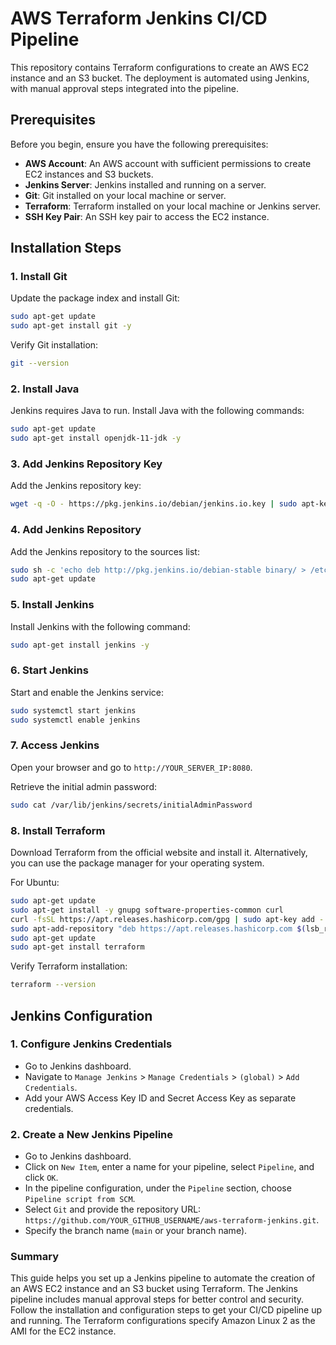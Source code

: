 
# AWS Terraform Jenkins CI/CD Pipeline

This repository contains Terraform configurations to create an AWS EC2 instance and an S3 bucket. The deployment is automated using Jenkins, with manual approval steps integrated into the pipeline.

## Prerequisites

Before you begin, ensure you have the following prerequisites:

- **AWS Account**: An AWS account with sufficient permissions to create EC2 instances and S3 buckets.
- **Jenkins Server**: Jenkins installed and running on a server.
- **Git**: Git installed on your local machine or server.
- **Terraform**: Terraform installed on your local machine or Jenkins server.
- **SSH Key Pair**: An SSH key pair to access the EC2 instance.

## Installation Steps

### 1. Install Git

Update the package index and install Git:

```sh
sudo apt-get update
sudo apt-get install git -y
```

Verify Git installation:

```sh
git --version
```

### 2. Install Java

Jenkins requires Java to run. Install Java with the following commands:

```sh
sudo apt-get update
sudo apt-get install openjdk-11-jdk -y
```

### 3. Add Jenkins Repository Key

Add the Jenkins repository key:

```sh
wget -q -O - https://pkg.jenkins.io/debian/jenkins.io.key | sudo apt-key add -
```

### 4. Add Jenkins Repository

Add the Jenkins repository to the sources list:

```sh
sudo sh -c 'echo deb http://pkg.jenkins.io/debian-stable binary/ > /etc/apt/sources.list.d/jenkins.list'
sudo apt-get update
```

### 5. Install Jenkins

Install Jenkins with the following command:

```sh
sudo apt-get install jenkins -y
```

### 6. Start Jenkins

Start and enable the Jenkins service:

```sh
sudo systemctl start jenkins
sudo systemctl enable jenkins
```

### 7. Access Jenkins

Open your browser and go to `http://YOUR_SERVER_IP:8080`.

Retrieve the initial admin password:

```sh
sudo cat /var/lib/jenkins/secrets/initialAdminPassword
```

### 8. Install Terraform

Download Terraform from the official website and install it. Alternatively, you can use the package manager for your operating system.

For Ubuntu:

```sh
sudo apt-get update
sudo apt-get install -y gnupg software-properties-common curl
curl -fsSL https://apt.releases.hashicorp.com/gpg | sudo apt-key add -
sudo apt-add-repository "deb https://apt.releases.hashicorp.com $(lsb_release -cs) main"
sudo apt-get update
sudo apt-get install terraform
```

Verify Terraform installation:

```sh
terraform --version
```

## Jenkins Configuration

### 1. Configure Jenkins Credentials

- Go to Jenkins dashboard.
- Navigate to `Manage Jenkins` > `Manage Credentials` > `(global)` > `Add Credentials`.
- Add your AWS Access Key ID and Secret Access Key as separate credentials.

### 2. Create a New Jenkins Pipeline

- Go to Jenkins dashboard.
- Click on `New Item`, enter a name for your pipeline, select `Pipeline`, and click `OK`.
- In the pipeline configuration, under the `Pipeline` section, choose `Pipeline script from SCM`.
- Select `Git` and provide the repository URL: `https://github.com/YOUR_GITHUB_USERNAME/aws-terraform-jenkins.git`.
- Specify the branch name (`main` or your branch name).

### Summary

This guide helps you set up a Jenkins pipeline to automate the creation of an AWS EC2 instance and an S3 bucket using Terraform. The Jenkins pipeline includes manual approval steps for better control and security. Follow the installation and configuration steps to get your CI/CD pipeline up and running. The Terraform configurations specify Amazon Linux 2 as the AMI for the EC2 instance.
